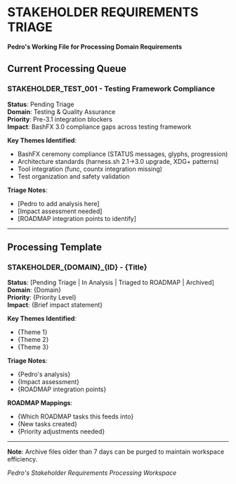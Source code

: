 # STAKEHOLDER REQUIREMENTS TRIAGE
**Pedro's Working File for Processing Domain Requirements**

## Current Processing Queue

### STAKEHOLDER_TEST_001 - Testing Framework Compliance
**Status**: Pending Triage  
**Domain**: Testing & Quality Assurance  
**Priority**: Pre-3.1 integration blockers  
**Impact**: BashFX 3.0 compliance gaps across testing framework

**Key Themes Identified**:
- BashFX ceremony compliance (STATUS messages, glyphs, progression)
- Architecture standards (harness.sh 2.1→3.0 upgrade, XDG+ patterns)
- Tool integration (func, countx integration missing)
- Test organization and safety validation

**Triage Notes**:
- [Pedro to add analysis here]
- [Impact assessment needed]
- [ROADMAP integration points to identify]

---

## Processing Template

### STAKEHOLDER_{DOMAIN}_{ID} - {Title}
**Status**: [Pending Triage | In Analysis | Triaged to ROADMAP | Archived]  
**Domain**: {Domain}  
**Priority**: {Priority Level}  
**Impact**: {Brief impact statement}

**Key Themes Identified**:
- {Theme 1}
- {Theme 2}
- {Theme 3}

**Triage Notes**:
- {Pedro's analysis}
- {Impact assessment}
- {ROADMAP integration points}

**ROADMAP Mappings**:
- {Which ROADMAP tasks this feeds into}
- {New tasks created}
- {Priority adjustments needed}

---

**Note**: Archive files older than 7 days can be purged to maintain workspace efficiency.

*Pedro's Stakeholder Requirements Processing Workspace*